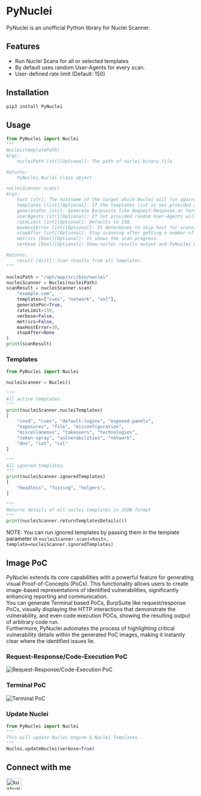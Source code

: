 # PyNuclei

PyNuclei is an unofficial Python library for Nuclei Scanner.

## Features
- Run Nuclei Scans for all or selected templates
- By default uses random User-Agents for every scan.
- User-defined rate limit (Default: 150)

## Installation

```sh
pip3 install PyNuclei
```

## Usage

```python
from PyNuclei import Nuclei
"""
Nuclei(templatePath)
Args:
    nucleiPath [str][Optional]: The path of nuclei binary file

Returns:
    PyNuclei.Nuclei class object

nucleiScanner.scan()
Args:
    host [str]: The hostname of the target which Nuclei will run against
    templates [list][Optional]: If the templates list is not provided all nuclei templates from the "nucleiTemplates" property will be executed
    generatePoc [str]: Generate Burpsuite like Request-Response or Terminal screenshot.
    userAgents [str][Optional]: If not provided random User-Agents will be used.
    rateLimit [int][Optional]: Defaults to 150.
    maxHostError [int][Optional]: It determines to skip host for scanning after n number of connection failures
    stopAfter [int][Optional]: Stop scanning after getting n number of findings, only use for template paths instead of template categories
    metrics [bool][Optional]: It shows the scan progress.   
    verbose [bool][Optional]: Show nuclei results output and PyNuclei warning logs.

Returns:
    result [dict]: Scan results from all templates.
"""

nucleiPath = "/opt/app/src/bin/nuclei"
nucleiScanner = Nuclei(nucleiPath)
scanResult = nucleiScanner.scan(
    "example.com",
    templates=["cves", "network", "ssl"],
    generatePoc=True,
    rateLimit=150, 
    verbose=False,
    metrics=False,
    maxHostError=30,
    stopAfter=None
)
print(scanResult)
```

### Templates
```python
from PyNuclei import Nuclei

nucleiScanner = Nuclei()

"""
All active templates.
"""
print(nucleiScanner.nucleiTemplates)
[
    "cnvd", "cves", "default-logins", "exposed-panels",
    "exposures", "file", "misconfiguration",
    "miscellaneous", "takeovers", "technologies",
    "token-spray", "vulnerabilities", "network", 
    "dns", "iot", "ssl"
]

"""
All ignored templates.
"""
print(nucleiScanner.ignoredTemplates)
[
    "headless", "fuzzing", "helpers", 
]

"""
Returns details of all nuclei templates in JSON format
"""
print(nucleiScanner.returnTemplatesDetails())
```
NOTE: You can run ignored templates by passing them in the template parameter in ```nucleiScanner.scan(<host>, template=nucleiScanner.ignoredTemplates)```

## Image PoC

PyNuclei extends its core capabilities with a powerful feature for generating visual Proof-of-Concepts (PoCs). This functionality allows users to create image-based representations of identified vulnerabilities, significantly enhancing reporting and communication. <br/>
You can generate Terminal based PoCs, BurpSuite like request/response PoCs, visually displaying the HTTP interactions that demonstrate the vulnerability, and even code execution POCs, showing the resulting output of arbitrary code run. <br/>
Furthermore, PyNuclei automates the process of highlighting critical vulnerability details within the generated PoC images, making it instantly clear where the identified issues lie.

### Request-Response/Code-Execution PoC
![Request-Response/Code-Execution PoC](https://raw.githubusercontent.com/kushvaibhav/PyNuclei/master/static/code_poc.png)

### Terminal PoC
![Terminal PoC](https://raw.githubusercontent.com/kushvaibhav/PyNuclei/master/static/terminal_poc.png)

### Update Nuclei
```python
from PyNuclei import Nuclei
"""
This will update Nuclei engine & Nuclei Templates.
"""
Nuclei.updateNuclei(verbose=True)
```

## Connect with me
<p align="left">
<a href="https://linkedin.com/in/kushvaibhav" target="blank"><img align="center" src="https://raw.githubusercontent.com/rahuldkjain/github-profile-readme-generator/master/src/images/icons/Social/linked-in-alt.svg" alt="kushvaibhav" height="30" width="40" /></a>
</p>
